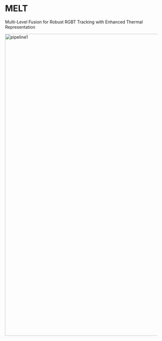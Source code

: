 # MELT
Multi-Level Fusion for Robust RGBT Tracking with Enhanced Thermal Representation

<img width="996" alt="pipeline1" src="https://github.com/user-attachments/assets/f42edb47-4148-4571-ab1e-c8df2b73a09a">


